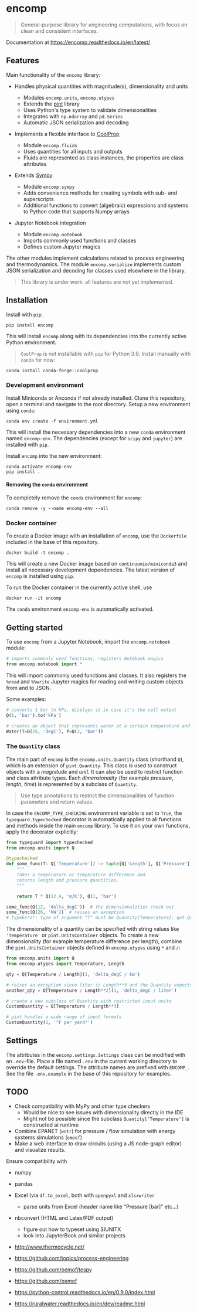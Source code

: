 # encomp

> General-purpose library for *en*gineering *comp*utations, with focus on clean and consistent interfaces.

Documentation at https://encomp.readthedocs.io/en/latest/

## Features

Main functionality of the ``encomp`` library:

* Handles physical quantities with magnitude(s), dimensionality and units

   * Modules ``encomp.units``, ``encomp.utypes``
   * Extends the [pint](https://pypi.org/project/Pint) library
   * Uses Python's type system to validate dimensionalities
   * Integrates with ``np.ndarray`` and ``pd.Series``
   * Automatic JSON serialization and decoding

* Implements a flexible interface to [CoolProp](http://www.coolprop.org)

   * Module ``encomp.fluids``
   * Uses quantities for all inputs and outputs
   * Fluids are represented as class instances, the properties are class attributes

* Extends [Sympy](https://pypi.org/project/sympy/)

   * Module ``encomp.sympy``
   * Adds convenience methods for creating symbols with sub- and superscripts
   * Additional functions to convert (algebraic) expressions and systems to Python code that supports Numpy arrays

* Jupyter Notebook integration

   * Module ``encomp.notebook``
   * Imports commonly used functions and classes
   * Defines custom Jupyter magics


The other modules implement calculations related to process engineering and thermodynamics.
The module ``encomp.serialize`` implements custom JSON serialization and decoding for classes used elsewhere in the library.

> This library is under work: all features are not yet implemented.


## Installation

Install with ``pip``:

```
pip install encomp
```

This will install ``encomp`` along with its dependencies into the currently active Python environment.

> ``CoolProp`` is not installable with ``pip`` for Python 3.9. Install manually with ``conda`` for now:

```
conda install conda-forge::coolprop
```


### Development environment

Install Miniconda or Anconda if not already installed.
Clone this repository, open a terminal and navigate to the root directory.
Setup a new environment using ``conda``:

```
conda env create -f environment.yml
```

This will install the necessary dependencies into a new ``conda`` environment named ``encomp-env``.
The dependencies (except for ``scipy`` and ``jupyter``) are installed with ``pip``.

Install ``encomp`` into the new environment:

```
conda activate encomp-env
pip install .
```


#### Removing the ``conda`` environment

To completely remove the ``conda`` environment for ``encomp``:

```
conda remove -y --name encomp-env --all
```


### Docker container

To create a Docker image with an installation of ``encomp``, use the ``Dockerfile`` included in the base of this repository.

```
docker build -t encomp .
```

This will create a new Docker image based on ``continuumio/miniconda3`` and install all necessary development dependencies.
The latest version of ``encomp`` is installed using ``pip``.


To run the Docker container in the currently active shell, use

```
docker run -it encomp
```

The ``conda`` environment ``encomp-env`` is automatically activated.


## Getting started

To use ``encomp`` from a Jupyter Notebook, import the ``encomp.notebook`` module:


```python
# imports commonly used functions, registers Notebook magics
from encomp.notebook import *
```

This will import commonly used functions and classes.
It also registers the ``%read`` and ``%%write`` Jupyter magics for reading and writing custom objects from and to JSON.

Some examples:

```python
# converts 1 bar to kPa, displays it in case it's the cell output
Q(1, 'bar').to('kPa')
```

```python
# creates an object that represents water at a certain temperature and pressure
Water(T=Q(25, 'degC'), P=Q(2, 'bar'))
```


### The ``Quantity`` class


The main part of ``encomp`` is the ``encomp.units.Quantity`` class (shorthand ``Q``), which is an extension of ``pint.Quantity``.
This class is used to construct objects with a *magnitude* and *unit*.
It can also be used to restrict function and class attribute types.
Each *dimensionality* (for example *pressure*, *length*, *time*) is represented by a subclass of ``Quantity``.

> Use type annotations to restrict the dimensionalities of function parameters and return values.

In case the ``ENCOMP_TYPE_CHECKING`` environment variable is set to ``True``, the ``typeguard.typechecked`` decorator is automatically applied to all functions and methods inside the main ``encomp`` library.
To use it on your own functions, apply the decorator explicitly:


```python
from typeguard import typechecked
from encomp.units import Q

@typechecked
def some_func(T: Q['Temperature']) -> tuple[Q['Length'], Q['Pressure']]:
    """
    Takes a temperature or temperature difference and
    returns length and pressure quantities.
    """

    return T * Q(12.4, 'm/K'), Q(1, 'bar')

some_func(Q(12, 'delta_degC'))  # the dimensionalities check out
some_func(Q(26, 'kW'))  # raises an exception
# TypeError: type of argument "T" must be Quantity[Temperature]; got Quantity[Power] instead
```

The dimensionality of a quantity can be specified with string values like ``'Temperature'`` or ``pint.UnitsContainer`` objects.
To create a new dimensionality (for example temperature difference per length), combine the ``pint.UnitsContainer`` objects defined in ``encomp.utypes`` using ``*`` and ``/``:


```python
from encomp.units import Q
from encomp.utypes import Temperature, Length

qty = Q[Temperature / Length](1, 'delta_degC / km')

# raises an exception since liter is Length**3 and the Quantity expects Length**2
another_qty = Q[Temperature / Length**2](1, 'delta_degC / liter')

# create a new subclass of Quantity with restricted input units
CustomQuantity = Q[Temperature / Length**3]

# pint handles a wide range of input formats
CustomQuantity(1, '°F per yard³')
```

## Settings

The attributes in the ``encomp.settings.Settings`` class can be modified with an ``.env``-file.
Place a file named ``.env`` in the current working directory to override the default settings.
The attribute names are prefixed with ``ENCOMP_``.
See the file ``.env.example`` in the base of this repository for examples.


## TODO

* Check compatibility with MyPy and other type checkers
   * Would be nice to see issues with dimensionality directly in the IDE
   * Might not be possible since the subclass ``Quantity['Temperature']`` is constructed at runtime
* Combine EPANET (``wntr``) for pressure / flow simulation with energy systems simulations (``omeof``)
* Make a web interface to draw circuits (using a JS node-graph editor) and visualize results.

Ensure compatibility with

* numpy
* pandas
* Excel (via ``df.to_excel``, both with ``openpyxl`` and ``xlsxwriter``
    * parse units from Excel (header name like "Pressure [bar]" etc...)
* nbconvert (HTML and Latex/PDF output)
    * figure out how to typeset using SIUNITX
    * look into JupyterBook and similar projects


* http://www.thermocycle.net/
* https://github.com/topics/process-engineering
* https://github.com/oemof/tespy
* https://github.com/oemof
* https://python-control.readthedocs.io/en/0.9.0/index.html
* https://ruralwater.readthedocs.io/en/dev/readme.html
